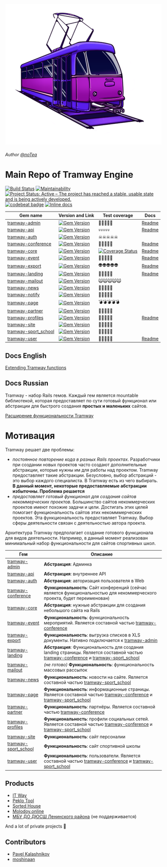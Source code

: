 ![Logo](https://raw.githubusercontent.com/ulmic/tramway-dev/develop/logo.png)
###### Author [@noTea](https://vk.com/kiborgvviborge)
# Main Repo of Tramway Engine
[![Build Status](https://travis-ci.org/ulmic/tramway-dev.svg?branch=develop)](https://travis-ci.org/ulmic/tramway-dev) [![Maintainability](https://api.codeclimate.com/v1/badges/28cac3df130da91785a4/maintainability)](https://codeclimate.com/github/ulmic/tramway-dev/maintainability) [![Project Status: Active – The project has reached a stable, usable state and is being actively developed.](https://www.repostatus.org/badges/latest/active.svg)](https://www.repostatus.org/#active) [![codebeat badge](https://codebeat.co/badges/0e4f5106-e697-48fd-bfbb-e77c0e43fbb2)](https://codebeat.co/projects/github-com-ulmic-tramway-dev-develop) [![Inline docs](http://inch-ci.org/github/ulmic/tramway-dev.svg?branch=develop)](http://inch-ci.org/github/ulmic/tramway-dev)

Gem name | Version and Link | Test coverage | Docs
-------- | ---------------- | ------------- | ----
[tramway-admin](https://github.com/ulmic/tramway-dev/tree/develop/tramway-admin) | [![Gem Version](https://badge.fury.io/rb/tramway-admin.svg)](https://badge.fury.io/rb/tramway-admin) | 💩💩💩💩💩 | [Readme](https://github.com/ulmic/tramway-dev/tree/develop/tramway-admin)
[tramway-api](https://github.com/ulmic/tramway-dev/tree/develop/tramway-api) | [![Gem Version](https://badge.fury.io/rb/tramway-api.svg)](https://badge.fury.io/rb/tramway-api) | 💀💀💀💀💀 | [Readme](https://github.com/ulmic/tramway-dev/tree/develop/tramway-api)
[tramway-auth](https://github.com/ulmic/tramway-dev/tree/develop/tramway-auth) | [![Gem Version](https://badge.fury.io/rb/tramway-auth.svg)](https://badge.fury.io/rb/tramway-auth) | ☠☠☠☠☠
[tramway-conference](https://github.com/ulmic/tramway-dev/tree/develop/tramway-conference) | [![Gem Version](https://badge.fury.io/rb/tramway-conference.svg)](https://badge.fury.io/rb/tramway-conference) | 🤡🤡🤡🤡🤡 | [Readme](https://github.com/ulmic/tramway-dev/tree/develop/tramway-conference)
[tramway-core](https://github.com/ulmic/tramway-dev/tree/develop/tramway-core) | [![Gem Version](https://badge.fury.io/rb/tramway-core.svg)](https://badge.fury.io/rb/tramway-core) | [![Coverage Status](https://coveralls.io/repos/github/ulmic/tramway-dev/badge.svg?branch=develop)](https://coveralls.io/github/ulmic/tramway-dev?branch=develop) | [Readme](https://github.com/ulmic/tramway-dev/tree/develop/tramway-core)
[tramway-event](https://github.com/ulmic/tramway-dev/tree/develop/tramway-event) | [![Gem Version](https://badge.fury.io/rb/tramway-event.svg)](https://badge.fury.io/rb/tramway-event) | 👻👻👻👻👻 | [Readme](https://github.com/ulmic/tramway-dev/tree/develop/tramway-event)
[tramway-export](https://github.com/ulmic/tramway-dev/tree/develop/tramway-export) | [![Gem Version](https://badge.fury.io/rb/tramway-export.svg)](https://badge.fury.io/rb/tramway-export) | 👽👽👽👽👽 | [Readme](https://github.com/ulmic/tramway-dev/tree/develop/tramway-export)
[tramway-landing](https://github.com/ulmic/tramway-dev/tree/develop/tramway-landing) | [![Gem Version](https://badge.fury.io/rb/tramway-landing.svg)](https://badge.fury.io/rb/tramway-landing) | 🤖🤖🤖🤖🤖 | [Readme](https://github.com/ulmic/tramway-dev/tree/develop/tramway-landing)
[tramway-mailout](https://github.com/ulmic/tramway-dev/tree/develop/tramway-mailout) | [![Gem Version](https://badge.fury.io/rb/tramway-mailout.svg)](https://badge.fury.io/rb/tramway-mailout) | 🙀🙀🙀🙀🙀
[tramway-news](https://github.com/ulmic/tramway-dev/tree/develop/tramway-news) | [![Gem Version](https://badge.fury.io/rb/tramway-news.svg)](https://badge.fury.io/rb/tramway-news) | 🙈🙈🙈🙈🙈
[tramway-notify](https://github.com/ulmic/tramway-dev/tree/develop/tramway-notify) | [![Gem Version](https://badge.fury.io/rb/tramway-notify.svg)](https://badge.fury.io/rb/tramway-notify) | 🙉🙉🙉🙉🙉
[tramway-page](https://github.com/ulmic/tramway-dev/tree/develop/tramway-page) | [![Gem Version](https://badge.fury.io/rb/tramway-page.svg)](https://badge.fury.io/rb/tramway-page) | 💣💣💣💣💣
[tramway-partner](https://github.com/ulmic/tramway-dev/tree/develop/tramway-partner) | [![Gem Version](https://badge.fury.io/rb/tramway-partner.svg)](https://badge.fury.io/rb/tramway-partner) | 🖕🖕🖕🖕🖕
[tramway-profiles](https://github.com/ulmic/tramway-dev/tree/develop/tramway-profiles) | [![Gem Version](https://badge.fury.io/rb/tramway-profiles.svg)](https://badge.fury.io/rb/tramway-profiles) | 🧟🧟🧟🧟🧟 | [Readme](https://github.com/ulmic/tramway-dev/tree/develop/tramway-profiles)
[tramway-site](https://github.com/ulmic/tramway-dev/tree/develop/tramway-site) | [![Gem Version](https://badge.fury.io/rb/tramway-site.svg)](https://badge.fury.io/rb/tramway-site) | 🕺🕺🕺🕺🕺
[tramway-sport_school](https://github.com/ulmic/tramway-dev/tree/develop/tramway-sport_school) | [![Gem Version](https://badge.fury.io/rb/tramway-sport_school.svg)](https://badge.fury.io/rb/tramway-sport_school) | 🐒🐒🐒🐒🐒
[tramway-user](https://github.com/ulmic/tramway-dev/tree/develop/tramway-user) | [![Gem Version](https://badge.fury.io/rb/tramway-user.svg)](https://badge.fury.io/rb/tramway-user) | 🐸🐸🐸🐸🐸 | [Readme](https://github.com/ulmic/tramway-dev/tree/develop/tramway-user)

## Docs English

[Extending Tramway functions](https://github.com/ulmic/tramway-dev/blob/develop/tramway/README.md)

## Docs Russian

Tramway - набор Rails гемов. Каждый гем является mountable библиотекой, которая предоставляет по сути готовый функционал или абстракции для быстрого создания **простых и маленьких** сайтов.

[Расширение функциональности Tramway](https://github.com/ulmic/tramway-dev/blob/develop/tramway/README.md)

# Мотивация

Tramway решает две проблемы:

* *постоянное повторение кода в разных Rails проектах*. Разработчики при создании новых проектов часто создают дополнительные абстракции, которые нужны им для работы над проектом. Tramway предоставляет такие абстракции. Безусловно, выбор абстракций - это выбор каждого специалиста. В Tramway есть из чего выбирать. **В данный момент, некоторые предоставляемые абстракции избыточны. Проблема решается**
* *предоставляет готовый функционал для создания сайтов некоммерческих проектов*. Большинство сайтов некоммерческих проектов 
имеют похожие задачи и цели. Достигать этих целей помогает функциональность сайтов этих некомммерческих проектов. Эта функциональность предоставляет Tramway. Выбор сферы деятельности связан с деятельностью автора проекта.

Архитектура Tramway предполагает создание готового функционала для видов деятельности. Например, в данный момент реализован минимальный набор функциональности для сайтов спортивных школ.

Гем | Описание
-------- | ----------------
[tramway-admin](https://github.com/ulmic/tramway-dev/tree/develop/tramway-admin) | **Абстракция**: Админка
[tramway-api](https://github.com/ulmic/tramway-dev/tree/develop/tramway-api) | **Абстракция**: внутреннее API
[tramway-auth](https://github.com/ulmic/tramway-dev/tree/develop/tramway-auth) | **Абстракция**: авторизация пользователя в Web 
[tramway-conference](https://github.com/ulmic/tramway-dev/tree/develop/tramway-conference) | **Функциональность**: Сайт конференций (сейчас является функциональностью для некоммерческого проекта, будет переименован)
[tramway-core](https://github.com/ulmic/tramway-dev/tree/develop/tramway-core) | **Абстракция**: нужные абстракции для создания небольшого сайта на Rails
[tramway-event](https://github.com/ulmic/tramway-dev/tree/develop/tramway-event) | **Функциональность**: функциональность мероприятий. Является составной частью [tramway-conference](https://github.com/ulmic/tramway-dev/tree/develop/tramway-conference)
[tramway-export](https://github.com/ulmic/tramway-dev/tree/develop/tramway-export) | **Функциональность**: выгрузка списков в XLS документы. Нативно подключается к [tramway-admin](https://github.com/ulmic/tramway-dev/tree/develop/tramway-admin)
[tramway-landing](https://github.com/ulmic/tramway-dev/tree/develop/tramway-landing) | **Абстракция**: Функциональность для создания landing страницы. Является составной частью [tramway-conference](https://github.com/ulmic/tramway-dev/tree/develop/tramway-conference) и [tramway-sport_school](https://github.com/ulmic/tramway-dev/tree/develop/tramway-sport_school)
[tramway-mailout](https://github.com/ulmic/tramway-dev/tree/develop/tramway-mailout) | *(не готово)* **Функциональность**: функциональность массовых рассылок
[tramway-news](https://github.com/ulmic/tramway-dev/tree/develop/tramway-news) | **Функциональность**: новости на сайте. Является составной частью [tramway-sport_school](https://github.com/ulmic/tramway-dev/tree/develop/tramway-sport_school) | [![Gem Version](https://badge.fury.io/rb/tramway-sport_school.svg)](https://badge.fury.io/rb/tramway-sport_school)
[tramway-page](https://github.com/ulmic/tramway-dev/tree/develop/tramway-page) | **Функциональность**: информационные страницы. Является составной частью [tramway-conference](https://github.com/ulmic/tramway-dev/tree/develop/tramway-conference) и [tramway-sport_school](https://github.com/ulmic/tramway-dev/tree/develop/tramway-sport_school)
[tramway-partner](https://github.com/ulmic/tramway-dev/tree/develop/tramway-partner) | **Функциональность**: партнёры. Является составной частью [tramway-conference](https://github.com/ulmic/tramway-dev/tree/develop/tramway-conference)
[tramway-profiles](https://github.com/ulmic/tramway-dev/tree/develop/tramway-profiles) | **Функциональность**: профили социальных сетей. Является составной частью [tramway-conference](https://github.com/ulmic/tramway-dev/tree/develop/tramway-conference) и [tramway-sport_school](https://github.com/ulmic/tramway-dev/tree/develop/tramway-sport_school)
[tramway-site](https://github.com/ulmic/tramway-dev/tree/develop/tramway-site) | **Функциональность**: сайт персоналии
[tramway-sport_school](https://github.com/ulmic/tramway-dev/tree/develop/tramway-sport_school) | **Функциональность**: сайт спортивной школы
[tramway-user](https://github.com/ulmic/tramway-dev/tree/develop/tramway-user) | **Функциональность**: пользователи. Является составной частью [tramway-conference](https://github.com/ulmic/tramway-dev/tree/develop/tramway-conference) и [tramway-sport_school](https://github.com/ulmic/tramway-dev/tree/develop/tramway-sport_school)

## Products

* [IT Way](http://it-way.pro)
* [Peklo Tool](https://tool.peklo.studio/)
* [Sorted House](https://sortedhouse.com)
* [Molodoy.online](http://molodoy.online) 
* [МБУ ДО ДЮСШ Ленинского района](http://sportschool-ulsk.ru/) (не поддерживается)

And a lot of private projects 🥰

## Contributors

* [Pavel Kalashnikov](https://github.com/kalashnikovisme)
* [moshinaan](https://github.com/moshinaan)
